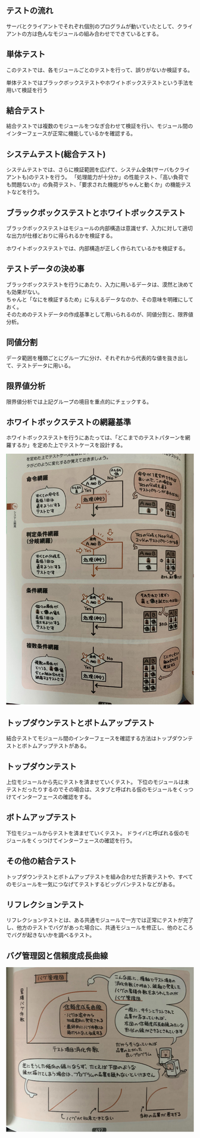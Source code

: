 ## テストの流れ

サーバとクライアントでそれぞれ個別のプログラムが動いていたとして、クライアントの方は色んなモジュールの組み合わせでできているとする。

## 単体テスト

このテストでは、各モジュールごとのテストを行って、誤りがないか検証する。

単体テストではブラックボックステストやホワイトボックステストという手法を用いて検証を行う

## 結合テスト

結合テストでは複数のモジュールをつなぎ合わせて検証を行い、モジュール間のインターフェースが正常に機能しているかを確認する。

## システムテスト(総合テスト)

システムテストでは、さらに検証範囲を広げて、システム全体(サーバもクライアントも)のテストを行う。
「処理能力が十分か」の性能テスト、「高い負荷でも問題ないか」の負荷テスト、「要求された機能がちゃんと動くか」の機能テストなどを行う。

## ブラックボックステストとホワイトボックステスト

ブラックボックステストはモジュールの内部構造は意識せず、入力に対して適切な出力が仕様どおりに得られるかを検証する。

ホワイトボックステストでは、内部構造が正しく作られているかを検証する。

## テストデータの決め事

ブラックボックステストを行うにあたり、入力に用いるデータは、漠然と決めても効果がない。  
ちゃんと「なにを検証するため」に与えるデータなのか、その意味を明確にしておく。  
そのためのテストデータの作成基準として用いられるのが、同値分割と、限界値分析。


## 同値分割

データ範囲を種類ごとにグループに分け、それぞれから代表的な値を抜き出して、テストデータに用いる。


## 限界値分析

限界値分析では上記グループの境目を重点的にチェックする。

## ホワイトボックステストの網羅基準

ホワイトボックステストを行うにあたっては、「どこまでのテストパターンを網羅するか」を定めた上でテストケースを設計する。  

![](/image/14-8-1.jpg)

## トップダウンテストとボトムアップテスト

結合テストてモジュール間のインターフェースを確認する方法はトップダウンテストとボトムアップテストがある。

## トップダウンテスト

上位モジュールから先にテストを済ませていくテスト。
下位のモジュールは未テストだったりするのでその場合は、スタブと呼ばれる仮のモジュールをくっつけてインターフェースの確認をする。

## ボトムアップテスト

下位モジュールからテストを済ませていくテスト。
ドライバと呼ばれる仮のモジュールをくっつけてインターフェースの確認を行う。

## その他の結合テスト

トップダウンテストとボトムアップテストを組み合わせた折衷テストや、すべてのモジュールを一気につなげてテストするビッグバンテストなどがある。

## リフレクションテスト

リフレクションテストとは、ある共通モジュールで一方では正常にテストが完了し、他方のテストでバグがあった場合に、共通モジュールを修正し、他のところでバグが起きないかを調べるテスト。


## バグ管理図と信頼度成長曲線

![](/image/14-8-2.jpg)
